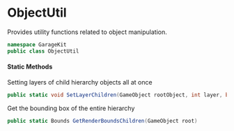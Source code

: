 # ObjectUtil

Provides utility functions related to object manipulation.

```csharp
namespace GarageKit
public class ObjectUtil
```

#### Static Methods

Setting layers of child hierarchy objects all at once
```csharp
public static void SetLayerChildren(GameObject rootObject, int layer, bool changeParent = false)
```

Get the bounding box of the entire hierarchy
```csharp
public static Bounds GetRenderBoundsChildren(GameObject root)
```
